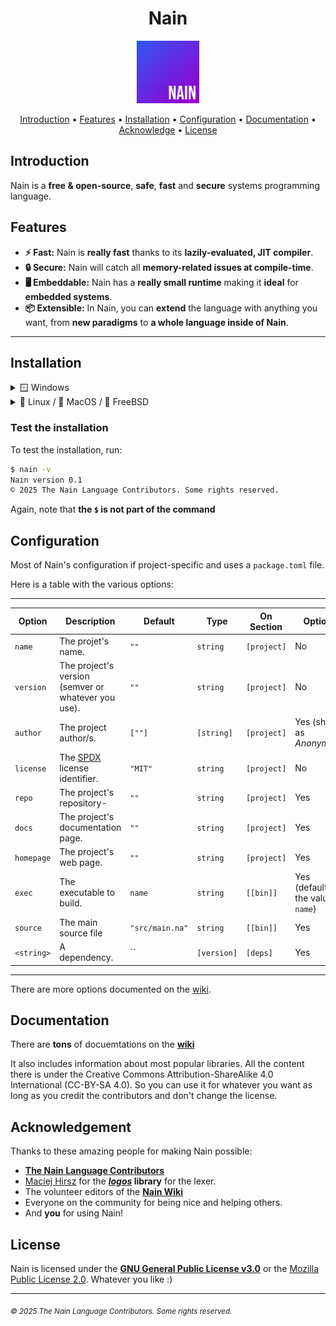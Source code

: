 <div align="center">
	<h1>Nain</h1>
	<img src="media/nain-logo.png" alt="Nain Logo" width="100" height="100" />
</div>

<p align="center">
  <a href="#introduction">Introduction</a> •
  <a href="#features">Features</a> •
  <a href="#installation">Installation</a> •
  <a href="#configuration">Configuration</a> •
  <a href="#documentation">Documentation</a> •
  <a href="#acknowledge">Acknowledge</a> •
  <a href="#license">License</a>
</p>

## Introduction

Nain is a **free & open-source**, **safe**, **fast** and **secure** systems programming language.

## Features

- **⚡ Fast:** Nain is **really fast** thanks to its **lazily-evaluated, JIT compiler**.
- **🔒 Secure:** Nain will catch all **memory-related issues at compile-time**.
- **🖥️ Embeddable:** Nain has a **really small runtime** making it **ideal** for **embedded systems**.
- **📦 Extensible:** In Nain, you can **extend** the language with anything you want, from **new paradigms** to **a whole language inside of Nain**.
---

## Installation

  <details>
    <summary>🪟 Windows</summary>

  To install Nain on Windows, run the following PowerShell script:

  ```powershell
  # Invoke-WebRequest -Uri https://raw.githubusercontent.com/nain-lang/nain/refs/heads/master/install.ps1 -OutFile install.ps1; .\install.ps1
  ```

  Note that the `#` is not part of the command.

  It will ask you **one question**: \[?\] What version of Nain do you want to install (**\[g\]it or \[r\]elease**)?
  - If you want to install the absolute latest version (**not recommended**), press <kbd>g</kbd>. Else, press <kbd>r</kbd>.

  </details>

  <details>
    <summary>🐧 Linux / 🍎 MacOS / 👹 FreeBSD</summary>

  To install Nain on Linux, MacOS, or FreeBSD, run the following command:

  ```bash
  $ curl -sSL https://raw.githubusercontent.com/nain-lang/nain/refs/heads/master/install.sh | bash
  ```

  Note that the `$` is not part of the command

  > !NOTE
  > Make sure you have `curl` installed on your system.

  </details>

### Test the installation

To test the installation, run:

```bash
$ nain -v
Nain version 0.1
© 2025 The Nain Language Contributors. Some rights reserved.
```

Again, note that **the `$` is not part of the command**

## Configuration

Most of Nain's configuration if project-specific and uses a `package.toml` file.

Here is a table with the various options:

-----------------------------------------------------------------------------------------------------------------------------------------------------------
| Option     | Description                                         | Default         | Type       | On Section  | Optional                                |
|------------|-----------------------------------------------------|-----------------|------------|-------------|-----------------------------------------|
| `name`     | The projet's name.                                  | `""`            | `string`   | `[project]` | No                                      |
| `version`  | The project's version (semver or whatever you use). | `""`            | `string`   | `[project]` | No                                      |
| `author`   | The project author/s.                               | `[""]`          | `[string]` | `[project]` | Yes (shown as *Anonymous*)              |
| `license`  | The [SPDX](https://spdx.org/) license identifier.   | `"MIT"`         | `string`   | `[project]` | No                                      |
| `repo`     | The project's repository-                           | `""`            | `string`   | `[project]` | Yes                                     |
| `docs`     | The project's documentation page.                   | `""`            | `string`   | `[project]` | Yes                                     |
| `homepage` | The project's web page.                             | `""`            | `string`   | `[project]` | Yes                                     |
| `exec`     | The executable to build.                            | `name`          | `string`   | `[[bin]]`   | Yes (defaults to the value of `name`)   |
| `source`   | The main source file                                | `"src/main.na"` | `string`   | `[[bin]]`   | Yes                                     |
| `<string>` | A dependency.                                       | ``              | `[version]`| `[deps]`    | Yes                                     |
-----------------------------------------------------------------------------------------------------------------------------------------------------------

There are more options documented on the [wiki](https://wiki.nainlang.xyz/wiki/Package.toml).

## Documentation

There are **tons** of docuemtations on the **[wiki](https://wiki.nainlang.xyz/)**

It also includes information about most popular libraries. All the content there is under
the Creative Commons Attribution-ShareAlike 4.0 International (CC-BY-SA 4.0).
So you can use it for whatever you want as long as you credit the contributors and
don't change the license.

## Acknowledgement

Thanks to these amazing people for making Nain possible:

- [**The Nain Language Contributors**](https://github.com/nain-lang/nain/graphs/contributors)
- [Maciej Hirsz](https://github.com/maciejhirsz) for the **[*logos*](https://github.com/maciejhirsz/logos) library** for the lexer.
- The volunteer editors of the [**Nain Wiki**](https://wiki.nainlang.xyz/)
- Everyone on the community for being nice and helping others.
- And **you** for using Nain!

## License

Nain is licensed under the [**GNU General Public License v3.0**](https://www.gnu.org/licenses/gpl-3.0.en.html) or the [Mozilla Public License 2.0](https://www.mozilla.org/en-US/MPL/2.0/).
Whatever you like :)

---

<sub>*© 2025 The Nain Language Contributors. Some rights reserved.*</sub>
